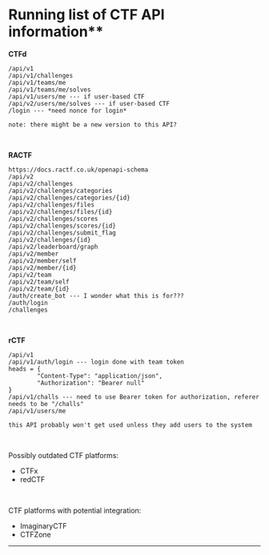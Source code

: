 # Running list of CTF API information**

**CTFd**
```
/api/v1
/api/v1/challenges
/api/v1/teams/me
/api/v1/teams/me/solves
/api/v1/users/me --- if user-based CTF
/api/v2/users/me/solves --- if user-based CTF
/login --- *need nonce for login*

note: there might be a new version to this API?
```

</br>

**RACTF**
```
https://docs.ractf.co.uk/openapi-schema
/api/v2
/api/v2/challenges
/api/v2/challenges/categories
/api/v2/challenges/categories/{id}
/api/v2/challenges/files
/api/v2/challenges/files/{id}
/api/v2/challenges/scores
/api/v2/challenges/scores/{id}
/api/v2/challenges/submit_flag
/api/v2/challenges/{id}
/api/v2/leaderboard/graph
/api/v2/member
/api/v2/member/self
/api/v2/member/{id}
/api/v2/team
/api/v2/team/self
/api/v2/team/{id}
/auth/create_bot --- I wonder what this is for???
/auth/login
/challenges
```

</br>

**rCTF**
```
/api/v1
/api/v1/auth/login --- login done with team token
heads = {
        "Content-Type": "application/json",
        "Authorization": "Bearer null"
}
/api/v1/challs --- need to use Bearer token for authorization, referer needs to be "/challs"
/api/v1/users/me

this API probably won't get used unless they add users to the system
```

</br>

Possibly outdated CTF platforms:
- CTFx
- redCTF

</br>

CTF platforms with potential integration:
- ImaginaryCTF
- CTFZone
--------------------------------------------------------------------------------------------------------------------------------------------------------------------------------------------
